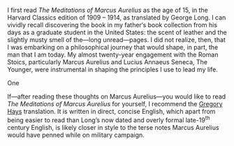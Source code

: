 <p class="lede">I first read <cite>The Meditations of Marcus Aurelius</cite> as the age of 15, in the Harvard Classics edition of 1909 – 1914, as translated by George Long. I can vividly recall discovering the book in my father‘s book collection from his days as a graduate student in the United States: the scent of leather and the slightly musty smell of the—long unread—pages. I did not realize, then, that I was embarking on a philosophical journey that would shape, in part, the man that I am today. My almost twenty-year engagement with the Roman Stoics, particularly Marcus Aurelius and Lucius Annaeus Seneca, The Younger, were instrumental in shaping the principles I use to lead my life. </p>

One 

If—after reading these thoughts on Marcus Aurelius—you would like to read <cite>The Meditations of Marcus Aurelius</cite> for yourself, I recommend the [Gregory Hays](http://amzn.to/1JBcIfC) translation. It is written in direct, concise English, which apart from being easier to read than Long’s now dated and overly formal late-19<sup>th</sup> century English, is likely closer in style to the terse notes Marcus Aurelius would have penned while on military campaign. 